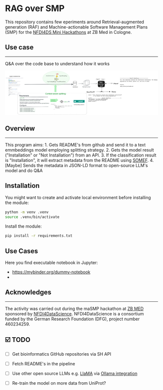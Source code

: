 # RAG over SMP

This repository contains few eperiments around Retrieval-augmented generation (RAF) and Machine-actionable Software Management Plans (SMP) for the [NFDI4DS Mini Hackathons](https://www.nfdi4datascience.de/community/events/minihackathons/) at ZB Med in Cologne.

## Use case
---
Q&A over the code base to understand how it works

![](images/RAG.png)

## Overview
---
This program aims: 1. Gets README's from github and send it to a text emmbeddings model employing splitting strategy. 2. Gets the model result ("Installation" or "Not Installation") from an API. 3. If the classification result is "Installation", it will extract metadata from the README using [SOMEF](). 4. [Maybe] Sends the metadata in JSON-LD format to open-source LLM's model and do Q&A



## Installation

You might want to create and activate local environment before installing the module:

```bash
python -m venv .venv
source .venv/bin/activate
```

Install the module:

```bash
pip install -r requirements.txt
```

## Use Cases
Here you find executable notebook in Jupyter:
-  https://mybinder.org/dummy-notebook
- 

## Acknowledges
---
The activity was carried out during the maSMP hackathon at [ZB MED](https://www.zbmed.de/en/) sponsored by [NFDI4DataScience](https://www.nfdi4datascience.de/). NFDI4DataScience is a consortium funded by the German Research Foundation (DFG), project number 460234259.

## ☑️ TODO

- [ ] Get bioinformatics GitHub repositories via SH API
- [ ] Fetch README's in the pipeline
- [ ] Use other open source LLMs e.g. [LlaMA](https://about.fb.com/news/2023/08/code-llama-ai-for-coding/) via [Ollama integration](https://ollama.ai/blog/run-code-llama-locally)
- [ ] Re-train the model on more data from UniProt?

